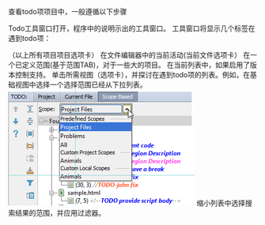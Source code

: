 查看todo项项目中，一般遵循以下步骤

Todo工具窗口打开，程序中的说明示出的工具窗口。
工具窗口将显示几个标签在遇到todo项：

（以上所有项目项目选项卡）
在文件编辑器中的当前活动(当前文件选项卡）
在一个已定义范围(基于范围TAB)，对于一些大的项目。
在当前列表中，如果启用了版本控制支持。
单击所需视图（选项卡），并探讨在遇到todo项的列表。例如，在基础视图中选择一个选择范围已经从下拉列表。
![](image/screenshot_1475066215800.png)
缩小列表中选择搜索结果的范围，并应用过滤器。